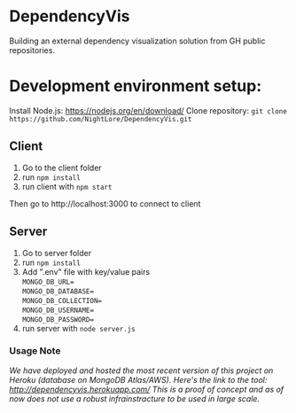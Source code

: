 # DependencyVis
Building an external dependency visualization solution from GH public repositories.

# Development environment setup:

Install Node.js: https://nodejs.org/en/download/
Clone repository: `git clone https://github.com/NightLore/DependencyVis.git`

## Client
1. Go to the client folder
2. run `npm install`
3. run client with `npm start`

Then go to http://localhost:3000 to connect to client

## Server
1. Go to server folder
2. run `npm install`
3. Add ".env" file with key/value pairs\
`MONGO_DB_URL=`\
`MONGO_DB_DATABASE=`\
`MONGO_DB_COLLECTION=`\
`MONGO_DB_USERNAME=`\
`MONGO_DB_PASSWORD=`
4. run server with `node server.js`

### Usage Note
_We have deployed and hosted the most recent version of this project on Heroku (database on MongoDB Atlas/AWS). Here's the link to the tool: http://dependencyvis.herokuapp.com/ This is a proof of concept and as of now does not use a robust infrainstracture to be used in large scale._
